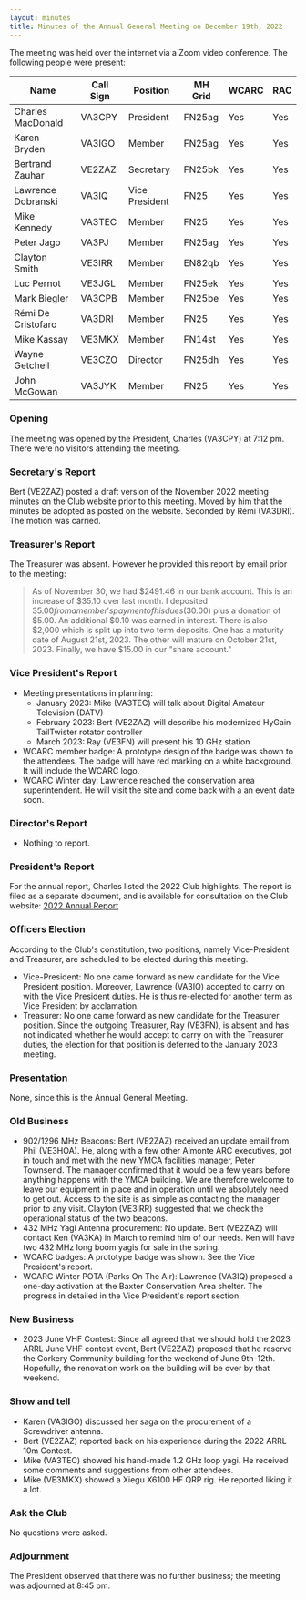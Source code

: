 ```yaml
---
layout: minutes
title: Minutes of the Annual General Meeting on December 19th, 2022
---
```

The meeting was held over the internet via a Zoom video conference.
The following people were present:

| Name                   | Call Sign  | Position         | MH Grid | WCARC | RAC |
|------------------------|------------|------------------|---------|-------|-----|
| Charles MacDonald      | VA3CPY     | President        | FN25ag  | Yes   | Yes |
| Karen Bryden           | VA3IGO     | Member           | FN25ag  | Yes   | Yes |
| Bertrand Zauhar        | VE2ZAZ     | Secretary        | FN25bk  | Yes   | Yes |
| Lawrence Dobranski     | VA3IQ      | Vice President   | FN25    | Yes   | Yes |
| Mike Kennedy           | VA3TEC     | Member           | FN25    | Yes   | Yes |
| Peter Jago             | VA3PJ      | Member           | FN25ag  | Yes   | Yes |
| Clayton Smith          | VE3IRR     | Member           | EN82qb  | Yes   | Yes |
| Luc Pernot             | VE3JGL     | Member           | FN25ek  | Yes   | Yes |
| Mark Biegler           | VA3CPB     | Member           | FN25be  | Yes   | Yes |
| Rémi De Cristofaro     | VA3DRI     | Member           | FN25    | Yes   | Yes |
| Mike Kassay            | VE3MKX     | Member           | FN14st  | Yes   | Yes |
| Wayne Getchell         | VE3CZO     | Director         | FN25dh  | Yes   | Yes |
| John McGowan           | VA3JYK     | Member           | FN25    | Yes   | Yes |

### Opening

The meeting was opened by the President, Charles (VA3CPY) at 7:12 pm.
There were no visitors attending the meeting.

### Secretary's Report

Bert (VE2ZAZ) posted a draft version of the November 2022 meeting minutes on the Club website prior to this meeting. Moved by him that the minutes be adopted as posted on the website. Seconded by Rémi (VA3DRI). The motion was carried.

### Treasurer's Report

The Treasurer was absent. However he provided this report by email prior to the meeting:

> As of November 30, we had $2491.46 in our bank account.  This is an increase of $35.10 over last month.  I deposited $35.00 from a member's payment of his dues ($30.00) plus a donation of $5.00. An additional $0.10 was earned in interest. There is also $2,000 which is split up into two term deposits. One has a maturity date of August 21st, 2023. The other will mature on October 21st, 2023. Finally, we have $15.00 in our "share account."

### Vice President's Report

- Meeting presentations in planning:
  - January 2023: Mike (VA3TEC) will talk about Digital Amateur Television (DATV)
  - February 2023: Bert (VE2ZAZ) will describe his modernized HyGain TailTwister rotator controller
  - March 2023: Ray (VE3FN) will present his 10 GHz station
- WCARC member badge: A prototype design of the badge was shown to the attendees. The badge will have red marking on a white background. It will include the WCARC logo.
- WCARC Winter day: Lawrence reached the conservation area superintendent. He will visit the site and come back with a an event date soon.

### Director's Report

- Nothing to report.

### President's Report

For the annual report, Charles listed the 2022 Club highlights. The report is filed as a separate document, and is available for consultation on the Club website: [2022 Annual Report](report2022.html)

### Officers Election

According to the Club's constitution, two positions, namely Vice-President and Treasurer, are scheduled to be elected during this meeting.
- Vice-President: No one came forward as new candidate for the Vice President position. Moreover, Lawrence (VA3IQ) accepted to carry on with the Vice President duties. He is thus re-elected for another term as Vice President by acclamation.
- Treasurer: No one came forward as new candidate for the Treasurer position. Since the outgoing Treasurer, Ray (VE3FN), is absent and has not indicated whether he would accept to carry on with the Treasurer duties, the election for that position is deferred to the January 2023 meeting.

### Presentation

None, since this is the Annual General Meeting.

### Old Business

- 902/1296 MHz Beacons: Bert (VE2ZAZ) received an update email from Phil (VE3HOA). He, along with a few other Almonte ARC executives, got in touch and met with the new YMCA facilities manager, Peter Townsend. The manager confirmed that it would be a few years before anything happens with the YMCA building. We are therefore welcome to leave our equipment in place and in operation until we absolutely need to get out. Access to the site is as simple as contacting the manager prior to any visit. Clayton (VE3IRR) suggested that we check the operational status of the two beacons.
- 432 MHz Yagi Antenna procurement: No update. Bert (VE2ZAZ) will contact Ken (VA3KA) in March to remind him of our needs. Ken will have two 432 MHz long boom yagis for sale in the spring.
- WCARC badges: A prototype badge was shown. See the Vice President's report.
- WCARC Winter POTA (Parks On The Air): Lawrence (VA3IQ) proposed a one-day activation at the Baxter Conservation Area shelter. The progress in detailed in the Vice President's report section.

### New Business

- 2023 June VHF Contest: Since all agreed that we should hold the 2023 ARRL June VHF contest event, Bert (VE2ZAZ) proposed that he reserve the Corkery Community building for the weekend of June 9th-12th. Hopefully, the renovation work on the building will be over by that weekend.

### Show and tell

- Karen (VA3IGO) discussed her saga on the procurement of a Screwdriver antenna.
- Bert (VE2ZAZ) reported back on his experience during the 2022 ARRL 10m Contest.
- Mike (VA3TEC) showed his hand-made 1.2 GHz loop yagi. He received some comments and suggestions from other attendees.
- Mike (VE3MKX) showed a Xiegu X6100 HF QRP rig. He reported liking it a lot.

### Ask the Club

No questions were asked.

### Adjournment

The President observed that there was no further business; the meeting was adjourned at 8:45 pm.

